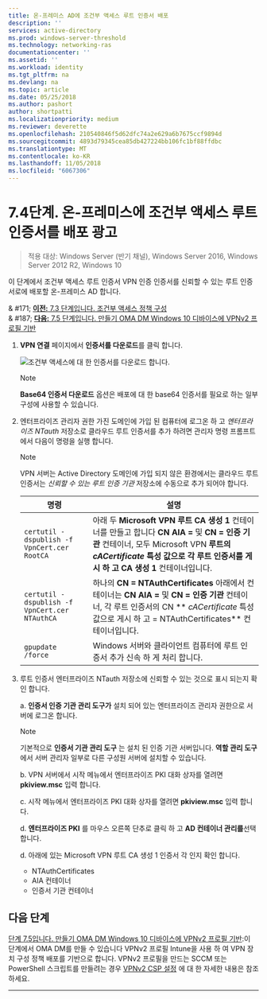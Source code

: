 ```yaml
---
title: 온-프레미스 AD에 조건부 액세스 루트 인증서 배포
description: ''
services: active-directory
ms.prod: windows-server-threshold
ms.technology: networking-ras
documentationcenter: ''
ms.assetid: ''
ms.workload: identity
ms.tgt_pltfrm: na
ms.devlang: na
ms.topic: article
ms.date: 05/25/2018
ms.author: pashort
author: shortpatti
ms.localizationpriority: medium
ms.reviewer: deverette
ms.openlocfilehash: 210540846f5d62dfc74a2e629a6b7675ccf9894d
ms.sourcegitcommit: 4893d79345cea85db427224bb106fc1bf88ffdbc
ms.translationtype: MT
ms.contentlocale: ko-KR
ms.lasthandoff: 11/05/2018
ms.locfileid: "6067306"
---
```

# 7.4단계. 온-프레미스에 조건부 액세스 루트 인증서를 배포 광고

>적용 대상: Windows Server (반기 채널), Windows Server 2016, Windows Server 2012 R2, Windows 10

이 단계에서 조건부 액세스 루트 인증서 VPN 인증 인증서를 신뢰할 수 있는 루트 인증서로에 배포할 온-프레미스 AD 합니다.

& #171;  [ **이전:** 7.3 단계입니다. 조건부 액세스 정책 구성](vpn-config-conditional-access-policy.md)<br>
& #187; [ **다음:** 7.5 단계입니다. 만들기 OMA DM Windows 10 디바이스에 VPNv2 프로필 기반](vpn-create-oma-dm-based-vpnv2-profiles.md)

1. **VPN 연결** 페이지에서 **인증서를 다운로드**를 클릭 합니다. 
   
    ![조건부 액세스에 대 한 인증서를 다운로드 합니다.](../../media/Always-On-Vpn/06.png)

    >[!NOTE]
    >**Base64 인증서 다운로드** 옵션은 배포에 대 한 base64 인증서를 필요로 하는 일부 구성에 사용할 수 있습니다. 

2. 엔터프라이즈 관리자 권한 가진 도메인에 가입 된 컴퓨터에 로그온 하 고 *엔터프라이즈 NTauth* 저장소로 클라우드 루트 인증서를 추가 하려면 관리자 명령 프롬프트에서 다음이 명령을 실행 합니다.

    >[!NOTE]
    >VPN 서버는 Active Directory 도메인에 가입 되지 않은 환경에서는 클라우드 루트 인증서는 _신뢰할 수 있는 루트 인증 기관_ 저장소에 수동으로 추가 되어야 합니다.

    |명령  |설명  |  
    |---------|-------------| 
    |`certutil -dspublish -f VpnCert.cer RootCA`     |아래 두 **Microsoft VPN 루트 CA 생성 1** 컨테이너를 만들고 합니다 **CN AIA =** 및 **CN = 인증 기관** 컨테이너, 모두 Microsoft VPN **루트의 _cACertificate_ 특성 값으로 각 루트 인증서를 게시 하 고 CA 생성 1** 컨테이너입니다.|  
    |`certutil -dspublish -f VpnCert.cer NTAuthCA`   |하나의 **CN = NTAuthCertificates** 아래에서 컨테이너는 **CN AIA =** 및 **CN = 인증 기관** 컨테이너, 각 루트 인증서의 CN ** _cACertificate_ 특성 값으로 게시 하 고 = NTAuthCertificates** 컨테이너입니다. |  
    |`gpupdate /force`     |Windows 서버와 클라이언트 컴퓨터에 루트 인증서 추가 신속 하 게 처리 합니다.  |

3.  루트 인증서 엔터프라이즈 NTauth 저장소에 신뢰할 수 있는 것으로 표시 되는지 확인 합니다.

    a.  **인증서 인증 기관 관리 도구가** 설치 되어 있는 엔터프라이즈 관리자 권한으로 서버에 로그온 합니다.

    >[!NOTE]
    >기본적으로 **인증서 기관 관리 도구** 는 설치 된 인증 기관 서버입니다. **역할 관리 도구** 에서 서버 관리자 일부로 다른 구성원 서버에 설치할 수 있습니다.

    b.  VPN 서버에서 시작 메뉴에서 엔터프라이즈 PKI 대화 상자를 열려면 **pkiview.msc** 입력 합니다.

    c.  시작 메뉴에서 엔터프라이즈 PKI 대화 상자를 열려면 **pkiview.msc** 입력 합니다.

    d.  **엔터프라이즈 PKI** 를 마우스 오른쪽 단추로 클릭 하 고 **AD 컨테이너 관리를**선택 합니다.

    d.  아래에 있는 Microsoft VPN 루트 CA 생성 1 인증서 각 인지 확인 합니다.<ul><li>NTAuthCertificates</li><li>AIA 컨테이너</li><li>인증서 기관 컨테이너</li></ul>

    
## 다음 단계
[단계 7.5입니다. 만들기 OMA DM Windows 10 디바이스에 VPNv2 프로필 기반](vpn-create-oma-dm-based-vpnv2-profiles.md):이 단계에서 OMA DM를 만들 수 있습니다 VPNv2 프로필 Intune을 사용 하 여 VPN 장치 구성 정책 배포를 기반으로 합니다. VPNv2 프로필을 만드는 SCCM 또는 PowerShell 스크립트를 만들려는 경우 [VPNv2 CSP 설정](https://docs.microsoft.com/windows/client-management/mdm/vpnv2-csp) 에 대 한 자세한 내용은 참조 하세요.

---
